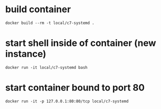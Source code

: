 # build container

```docker build --rm -t local/c7-systemd .```


# start shell inside of container (new instance)

```docker run -it local/c7-systemd bash```

# start container bound to port 80

```docker run -it -p 127.0.0.1:80:80/tcp local/c7-systemd```
